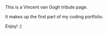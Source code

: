 This is a Vincent van Gogh tribute page.

It makes up the first part of my coding portfolio.

Enjoy! :)

